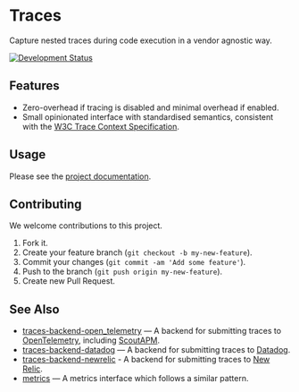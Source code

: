 # Traces

Capture nested traces during code execution in a vendor agnostic way.

[![Development Status](https://github.com/socketry/traces/workflows/Test/badge.svg)](https://github.com/socketry/traces/actions?workflow=Test)

## Features

  - Zero-overhead if tracing is disabled and minimal overhead if enabled.
  - Small opinionated interface with standardised semantics, consistent with the [W3C Trace Context Specification](https://github.com/w3c/trace-context).

## Usage

Please see the [project documentation](https://socketry.github.io/traces).

## Contributing

We welcome contributions to this project.

1.  Fork it.
2.  Create your feature branch (`git checkout -b my-new-feature`).
3.  Commit your changes (`git commit -am 'Add some feature'`).
4.  Push to the branch (`git push origin my-new-feature`).
5.  Create new Pull Request.

## See Also

  - [traces-backend-open\_telemetry](https://github.com/socketry/traces-backend-open_telemetry) — A backend for submitting traces to [OpenTelemetry](https://github.com/open-telemetry/opentelemetry-ruby), including [ScoutAPM](https://github.com/scoutapp/scout_apm_ruby).
  - [traces-backend-datadog](https://github.com/socketry/traces-backend-datadog) — A backend for submitting traces to [Datadog](https://github.com/DataDog/dd-trace-rb).
  - [traces-backend-newrelic](https://github.com/newrelic/traces-backend-newrelic) - A backend for submitting traces to [New Relic](https://github.com/newrelic/newrelic-ruby-agent).
  - [metrics](https://github.com/socketry/metrics) — A metrics interface which follows a similar pattern.
